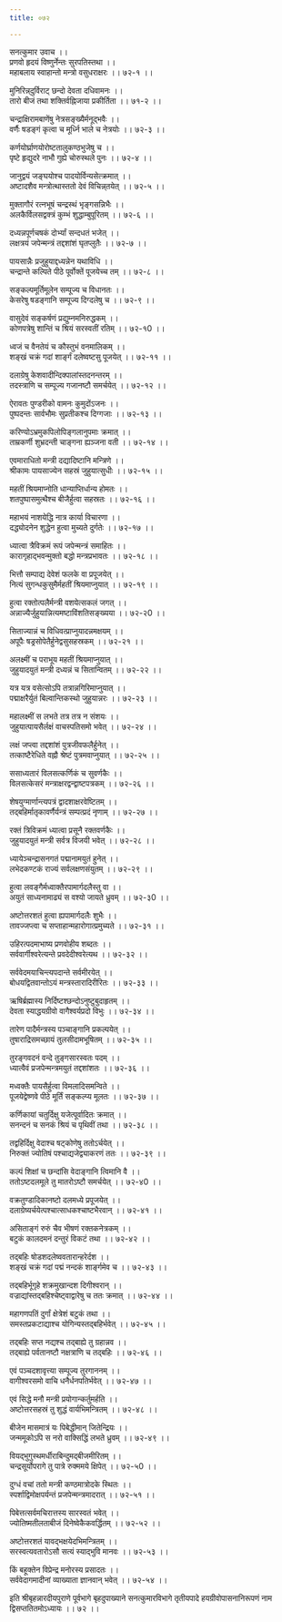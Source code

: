 ```yaml
---
title: ०७२

---
```

सनत्कुमार उवाच ।।  
प्रणवो हृदयं विष्णुर्नेन्तः सुरपतिस्तथा ।।  
महाबलाय स्वाहान्तो मन्त्रो वसुधराक्षरः ।। ७२-१ ।।  
  
मुनिरिन्न्‌दुर्विराट् छन्दो देवता दधिवामनः ।।  
तारो बीजं तथा शक्तिर्वह्निजाया प्रकीर्तिता ।। ७१-२ ।।  
  
चन्द्राक्षिरामबाणेंषु नेत्रसङ्ख्यैर्मनूद्भवैः ।।  
वर्णैः षडङ्गं कृत्वा च मूर्ध्नि भाले च नेत्रयोः ।। ७२-३ ।।  
  
कर्णयोर्घ्राणयोरोष्टतालुकण्ठभुजेषु च ।।  
पृष्टे हृद्युदरे नाभौ गुह्ये चोरुस्थले पुनः ।। ७२-४ ।।  
  
जानुद्वयं जङ्घयोश्च पादयोर्विन्यसेत्क्रमात् ।।  
अष्टादशैव मन्त्रोत्थास्ततो देवं विचिन्न्‌तयेत् ।। ७२-५ ।।  
  
मुक्तागौरं रत्नभूषं चन्द्रस्थं भृङ्गसन्निभैः ।।  
अलकैर्विलसद्वक्त्रं कुम्भं शुद्धाम्बुपूरितम् ।। ७२-६ ।।  
  
दध्यन्नपूर्णचषकं दोर्भ्यां सन्दधतं भजेत् ।।  
लक्षत्रयं जपेन्मन्त्रं तद्दशांशं घृतप्लुतैः ।। ७२-७ ।।  
  
पायसान्नैः प्रजुहुयाद्दध्यन्नेन यथाविधि ।।  
चन्द्रान्ते कल्पिते पीठे पूर्वोक्तें पूजयेच्च तम् ।। ७२-८ ।।  
  
सङ्कल्पमूर्तिमूलेन सम्पूज्य च विधानतः ।।  
केसरेषु षडङ्गानि सम्पूज्य दिग्दलेषु च ।। ७२-९ ।।  
  
वासुदेवं सङ्कर्षणं प्रद्युम्नमनिरुद्धकम् ।।  
कोणपत्रेषु शान्तिं च श्रियं सरस्वतीं रतिम् ।। ७२-१0 ।।  
  
ध्वजं च वैनतेयं च कौस्तुभं वनमालिकम् ।।  
शङ्खं चक्रं गदां शार्ङ्गं दलेष्वष्टसु पूजयेत् ।। ७२-११ ।।  
  
दलाग्रेषु केशवादीन्दिक्पालांस्तदनन्तरम् ।।  
तदस्त्राणि च सम्पूज्य गजानष्टौ समर्चयेत् ।। ७२-१२ ।।  
  
ऐरावतः पुण्डरीको वामनः कुमुदोंऽजनः ।।  
पुष्पदन्तः सार्वभौमः सुप्रतीकश्च दिग्गजाः ।। ७२-१३ ।।  
  
करिण्योऽभ्रमुकपिलोपिङ्गलानुपमाः क्रमात् ।।  
ताम्रकर्णी शुभ्रदन्ती चाङ्गना ह्यञ्जना वती ।। ७२-१४ ।।  
  
एवमाराधितो मन्त्री दद्यादिष्टानि मन्त्रिणे ।।  
श्रीकामः पायसाज्येन सहस्रं जुहुयात्सुधीः ।। ७२-१५ ।।  
  
महतीं श्रियमाप्नोति धान्याप्तिर्धान्य होमतः ।।  
शतपुष्पासमुत्थैश्च बीजैर्हुत्वा सहस्रतः ।। ७२-१६ ।।  
  
महाभयं नाशयेद्धि नात्र कार्या विचारणा ।।  
दद्ध्योदनेन शुद्धेन हुत्वा मुच्यते दुर्गतेः ।। ७२-१७ ।।  
  
ध्यात्वा त्रैविक्रमं रूपं जपेन्मन्त्रं समाहितः ।।  
कारागृहाद्भवन्मुक्तो बद्धो मन्त्रप्रभावतः ।। ७२-१८ ।।  
  
भित्तौ सम्पाद्य देवेशं फलके वा प्रपूजयेत् ।।  
नित्यं सुगन्धकुसुमैर्महतीं श्रियमाप्नुयात् ।। ७२-१९ ।।  
  
हुत्वा रक्तोत्पलैर्मन्त्री वशयेत्सकलं जगत् ।।  
अन्नाज्यैर्जुहुयान्नित्यमष्टाविंशतिसङ्ख्यया ।। ७२-२0 ।।  
  
सिताज्यान्नं च विधिवत्प्राप्नुयादन्नमक्षयम् ।।  
अपूपैः षड्रसोपेतैर्हुनेद्वसुसहस्रकम् ।। ७२-२१ ।।  
  
अलक्ष्मीं च पराभूय महतीं श्रियमाप्नुयात् ।।  
जुहुयादयुतं मन्त्री दध्यन्नं च सितान्वितम् ।। ७२-२२ ।।  
  
यत्र यत्र वसेत्सोऽपि तत्रान्नगिरिमाप्नुयात् ।।  
पद्माक्षरैर्युतं बिल्वान्तिकस्थो जुहुयान्नरः ।। ७२-२३ ।।  
  
महालक्ष्मीं स लभते तत्र तत्र न संशयः ।।  
जुहुयात्पायसैर्लक्षं वाचस्पतिसमो भवेत् ।। ७२-२४ ।।  
  
लक्षं जप्त्वा तद्दशांशं पुत्रजीवफलैर्हुनेत् ।।  
तत्काष्टैरेधिते वह्नौ श्रेष्टं पुत्रमवाप्नुयात् ।। ७२-२५ ।।  
  
ससाध्यतारं विलसत्कर्णिकं च सुवर्णकैः ।।  
विलसत्केसरं मन्त्राक्षरद्वन्द्वाष्टपत्रकम् ।। ७२-२६ ।।  
  
शेषयुग्मार्णान्त्यपत्रं द्वादशाक्षरवेष्टितम् ।।  
तद्बहिर्मातृकावर्णैर्यन्त्रं सम्पत्प्रदं नृणाम् ।। ७२-२७ ।।  
  
रक्तं त्रिविक्रमं ध्यात्वा प्रसूनै रक्तवर्णकैः ।।  
जुहुयादयुतं मन्त्री सर्वत्र विजयी भवेत् ।। ७२-२८ ।।  
  
ध्यायेञ्चन्द्रासनगतं पद्मानामयुतं हुनेत् ।।  
लभेदकण्टकं राज्यं सर्वलक्षणसंयुतम् ।। ७२-२९ ।।  
  
हुत्वा लवङ्गैर्मध्वाक्तैरपामार्गदलैस्तु वा ।।  
अयुतं साध्यनामाढ्यं स वश्यो जायते ध्रुवम् ।। ७२-३0 ।।  
  
अष्टोत्तरशतं हुत्वा ह्यपामार्गदलैः शुभैः ।।  
तावज्जप्त्वा च सप्ताहान्महारोगात्प्रमुच्यते ।। ७२-३१ ।।  
  
उहिरत्पदमाभाष्य प्रणवोहीय शब्दतः ।।  
सर्ववार्गीश्वरेत्यन्ते प्रवदेदीश्वरेत्यथ ।। ७२-३२ ।।  
  
सर्ववेदमयाचिन्त्यपदान्ते सर्वमीरयेत् ।।  
बोधयद्वितवान्तोऽयं मन्त्रस्तारादिरीरितः ।। ७२-३३ ।।  
  
ऋषिर्ब्रह्मास्य निर्दिष्टश्छन्दोऽनुष्टुबुदाहृतम् ।।  
देवता स्याद्धयग्रीवो वागैश्वर्यप्रदो विभुः ।। ७२-३४ ।।  
  
तारेण पादैर्मन्त्रस्य पञ्चाङ्गानि प्रकल्पयेत् ।।  
तुषाराद्रिसमच्छायं तुलसीदामभूषितम् ।। ७२-३५ ।।  
  
तुरङ्गवदनं वन्दे तुङ्गसारस्वतः पदम् ।।  
ध्यात्वैवं प्रजपेन्मन्त्रमयुतं तद्दशांशतः ।। ७२-३६ ।।  
  
मध्वक्तैः पायसैर्हुत्वा विमलादिसमन्विते ।।  
पूजयेद्वेष्णवे पीठे मूर्तिं सङ्कल्प्य मूलतः ।। ७२-३७ ।।  
  
कर्णिकायां चतुर्दिक्षु यजेत्पूर्वादितः क्रमात् ।।  
सनन्दनं च सनकं श्रियं च पृथिवीं तथा ।। ७२-३८ ।।  
  
तद्वहिर्दिक्षु वेदाश्च षट्कोणेषु ततोऽर्चयेत् ।।  
निरुक्तं ज्योतिषं पश्चाद्यजेद्व्याकरणं ततः ।। ७२-३९ ।।  
  
कल्पं शिक्षां च छन्दांसि वेदाङ्गानि त्विमानि वै ।।  
ततोऽष्टदलमूले तु मातरोऽष्टौ समर्चयेत् ।। ७२-४0 ।।  
  
वक्रतुण्डादिकानष्टो दलमध्ये प्रपूजयेत् ।।  
दलाग्रेष्यर्चयेत्पश्चात्साधकश्चाष्टभैरवान् ।। ७२-४१ ।।  
  
असिताङ्गं रुरुं चैव भीषणं रक्तकनेत्रकम् ।।  
बटुकं कालदमनं दन्तुरं विकटं तथा ।। ७२-४२ ।।  
  
तद्बहिः षोडशदलेष्ववतारान्हरेर्दश ।।  
शङ्खं चक्रं गदां पद्मं नन्दकं शार्ङ्गमेव च ।। ७२-४३ ।।  
  
तद्बहिर्भूगृहे शक्रमुखान्दश दिगीश्वरान् ।।  
वज्राद्यांस्तद्बहिश्चेष्ट्वाद्वारेषु च ततः क्रमात् ।। ७२-४४ ।।  
  
महागणपतिं दुर्गां क्षेत्रेशं बटुकं तथा ।।  
समस्तप्रकटाद्याश्च योगिन्यस्तद्बहिर्भवेत् ।। ७२-४५ ।।  
  
तद्बहिः सप्त नद्यश्च तद्बाह्ये तु ग्रहान्नव ।।  
तद्बाह्ये पर्वतानष्टौ नक्षत्राणि च तद्बहिः ।। ७२-४६ ।।  
  
एवं पञ्चदशावृत्त्या सम्पूज्य तुरगाननम् ।।  
वागीश्वरसमो वाचि धनैर्धनपतिर्भवेत् ।। ७२-४७ ।।  
  
एवं सिद्धे मनौ मन्त्री प्रयोगान्कर्तुमर्हति ।।  
अष्टोत्तरसहस्रं तु शुद्धं वार्यभिमन्त्रितम् ।। ७२-४८ ।।  
  
बीजेन मासमात्रं यः पिबेद्धीमान् जितेन्द्रियः ।।  
जन्ममूकोऽपि स नरो वाक्सिद्धिं लभते ध्रुवम् ।। ७२-४९ ।।  
  
वियद्भुगुस्थमर्धीराबिन्दुमद्बीजमीरितम् ।।  
चन्द्रसूर्योपरागे तु पात्रे रुक्ममये क्षिपेत् ।। ७२-५0 ।।  
  
दुग्धं वचां ततो मन्त्री कण्ठमात्रोदके स्थितः ।।  
स्पर्शाद्विमोक्षपर्यन्तं प्रजपेन्मन्त्रमादरात् ।। ७२-५१ ।।  
  
पिबेत्तत्सर्वमचिरात्तस्य सारस्वतं भवेत् ।।  
ज्योतिष्मतीलताबीजं दिनेष्वेकैकवर्द्धितम् ।। ७२-५२ ।।  
  
अष्टोत्तरशतं यावद्भक्षयेदभिमन्त्रितम् ।।  
सरस्वत्यवतारोऽसौ सत्यं स्याद्भुवि मानवः ।। ७२-५३ ।।  
  
किं बहूक्तेन विप्रेन्द्र मनोरस्य प्रसादतः ।।  
सर्ववेदागमादीनां व्याख्याता ज्ञानवान् भवेत् ।। ७२-५४ ।।  
  
इति श्रीबृहन्नारदीयपुराणे पूर्वभागे बृहदुपाख्याने सनत्कुमारविभागे तृतीयपादे हयग्रीवोपासनानिरूपणं नाम द्विसप्ततितमोऽध्यायः ।। ७२ ।।